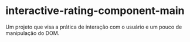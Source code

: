 # interactive-rating-component-main
Um projeto que visa a prática de interação com o usuário e um pouco de manipulação do DOM.
